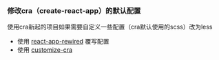 ### 修改cra（create-react-app）的默认配置
使用cra新起的项目如果需要自定义一些配置（cra默认使用的scss）改为less
- 使用 <a href="https://www.npmjs.com/package/react-app-rewired">react-app-rewired</a> 覆写配置
- 使用 <a href="https://github.com/arackaf/customize-cra">customize-cra</a>